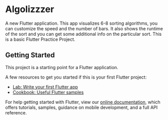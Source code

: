 # Algolizzzer

A new Flutter application. This app visualizes 6-8 sorting algorithms, you can customize the speed and the number of bars. It also shows the runtime of the sort and you can get some additional info on the particular sort. This is a basic Flutter Practice Project.
## Getting Started

This project is a starting point for a Flutter application.

A few resources to get you started if this is your first Flutter project:

- [Lab: Write your first Flutter app](https://flutter.dev/docs/get-started/codelab)
- [Cookbook: Useful Flutter samples](https://flutter.dev/docs/cookbook)

For help getting started with Flutter, view our
[online documentation](https://flutter.dev/docs), which offers tutorials,
samples, guidance on mobile development, and a full API reference.
